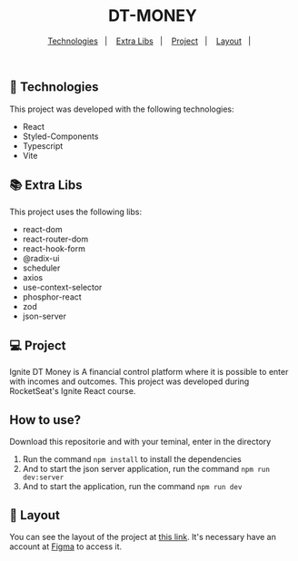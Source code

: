 <h1 align="center">
  DT-MONEY
</h1>

<p align="center">
  <a href="#-technologies">Technologies</a>&nbsp;&nbsp;&nbsp;|&nbsp;&nbsp;&nbsp;
  <a href="#-extra-libs">Extra Libs</a>&nbsp;&nbsp;&nbsp;|&nbsp;&nbsp;&nbsp;
  <a href="#-project">Project</a>&nbsp;&nbsp;&nbsp;|&nbsp;&nbsp;&nbsp;
  <a href="#-layout">Layout</a>&nbsp;&nbsp;&nbsp;|&nbsp;&nbsp;&nbsp;
</p>

<br>

## 🚀 Technologies

This project was developed with the following technologies:

- React
- Styled-Components
- Typescript
- Vite

## 📚 Extra Libs

This project uses the following libs:

- react-dom
- react-router-dom
- react-hook-form
- @radix-ui
- scheduler
- axios
- use-context-selector
- phosphor-react
- zod
- json-server

## 💻 Project

Ignite DT Money is A financial control platform where it is possible to enter with incomes and outcomes. This project was developed during RocketSeat's Ignite React course.

## How to use?

Download this repositorie and with your teminal, enter in the directory

1. Run the command `npm install` to install the dependencies
2. And to start the json server application, run the command `npm run dev:server`
3. And to start the application, run the command `npm run dev`

## 🔖 Layout

You can see the layout of the project at [this link](https://www.figma.com/community/file/1138814493269096792/DT-Money). It's necessary have an account at [Figma](https://figma.com) to access it.
